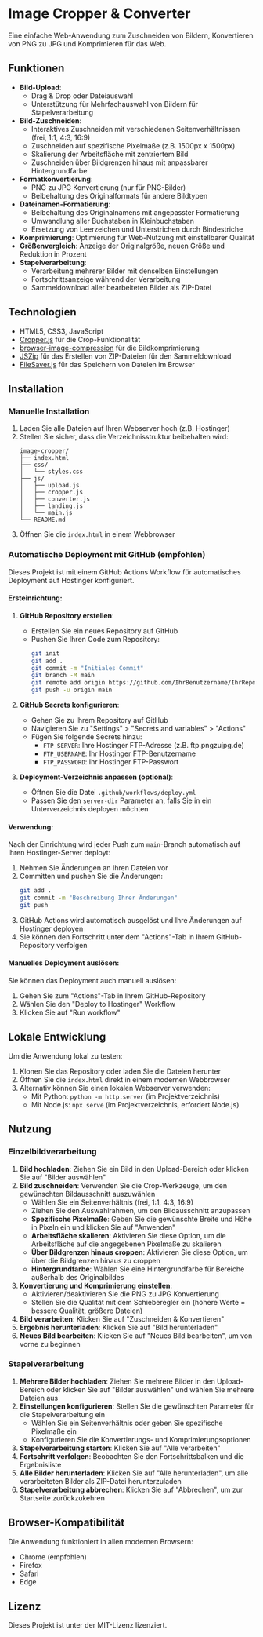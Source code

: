 # Image Cropper & Converter

Eine einfache Web-Anwendung zum Zuschneiden von Bildern, Konvertieren von PNG zu JPG und Komprimieren für das Web.

## Funktionen

- **Bild-Upload**: 
  - Drag & Drop oder Dateiauswahl
  - Unterstützung für Mehrfachauswahl von Bildern für Stapelverarbeitung
- **Bild-Zuschneiden**: 
  - Interaktives Zuschneiden mit verschiedenen Seitenverhältnissen (frei, 1:1, 4:3, 16:9)
  - Zuschneiden auf spezifische Pixelmaße (z.B. 1500px x 1500px)
  - Skalierung der Arbeitsfläche mit zentriertem Bild
  - Zuschneiden über Bildgrenzen hinaus mit anpassbarer Hintergrundfarbe
- **Formatkonvertierung**: 
  - PNG zu JPG Konvertierung (nur für PNG-Bilder)
  - Beibehaltung des Originalformats für andere Bildtypen
- **Dateinamen-Formatierung**:
  - Beibehaltung des Originalnamens mit angepasster Formatierung
  - Umwandlung aller Buchstaben in Kleinbuchstaben
  - Ersetzung von Leerzeichen und Unterstrichen durch Bindestriche
- **Komprimierung**: Optimierung für Web-Nutzung mit einstellbarer Qualität
- **Größenvergleich**: Anzeige der Originalgröße, neuen Größe und Reduktion in Prozent
- **Stapelverarbeitung**:
  - Verarbeitung mehrerer Bilder mit denselben Einstellungen
  - Fortschrittsanzeige während der Verarbeitung
  - Sammeldownload aller bearbeiteten Bilder als ZIP-Datei

## Technologien

- HTML5, CSS3, JavaScript
- [Cropper.js](https://fengyuanchen.github.io/cropperjs/) für die Crop-Funktionalität
- [browser-image-compression](https://github.com/Donaldcwl/browser-image-compression) für die Bildkomprimierung
- [JSZip](https://stuk.github.io/jszip/) für das Erstellen von ZIP-Dateien für den Sammeldownload
- [FileSaver.js](https://github.com/eligrey/FileSaver.js/) für das Speichern von Dateien im Browser

## Installation

### Manuelle Installation

1. Laden Sie alle Dateien auf Ihren Webserver hoch (z.B. Hostinger)
2. Stellen Sie sicher, dass die Verzeichnisstruktur beibehalten wird:
   ```
   image-cropper/
   ├── index.html
   ├── css/
   │   └── styles.css
   ├── js/
   │   ├── upload.js
   │   ├── cropper.js
   │   ├── converter.js
   │   ├── landing.js
   │   └── main.js
   └── README.md
   ```
3. Öffnen Sie die `index.html` in einem Webbrowser

### Automatische Deployment mit GitHub (empfohlen)

Dieses Projekt ist mit einem GitHub Actions Workflow für automatisches Deployment auf Hostinger konfiguriert.

#### Ersteinrichtung:

1. **GitHub Repository erstellen**:
   - Erstellen Sie ein neues Repository auf GitHub
   - Pushen Sie Ihren Code zum Repository:
     ```bash
     git init
     git add .
     git commit -m "Initiales Commit"
     git branch -M main
     git remote add origin https://github.com/IhrBenutzername/IhrRepository.git
     git push -u origin main
     ```

2. **GitHub Secrets konfigurieren**:
   - Gehen Sie zu Ihrem Repository auf GitHub
   - Navigieren Sie zu "Settings" > "Secrets and variables" > "Actions"
   - Fügen Sie folgende Secrets hinzu:
     - `FTP_SERVER`: Ihre Hostinger FTP-Adresse (z.B. ftp.pngzujpg.de)
     - `FTP_USERNAME`: Ihr Hostinger FTP-Benutzername
     - `FTP_PASSWORD`: Ihr Hostinger FTP-Passwort

3. **Deployment-Verzeichnis anpassen (optional)**:
   - Öffnen Sie die Datei `.github/workflows/deploy.yml`
   - Passen Sie den `server-dir` Parameter an, falls Sie in ein Unterverzeichnis deployen möchten

#### Verwendung:

Nach der Einrichtung wird jeder Push zum `main`-Branch automatisch auf Ihren Hostinger-Server deployt:

1. Nehmen Sie Änderungen an Ihren Dateien vor
2. Committen und pushen Sie die Änderungen:
   ```bash
   git add .
   git commit -m "Beschreibung Ihrer Änderungen"
   git push
   ```
3. GitHub Actions wird automatisch ausgelöst und Ihre Änderungen auf Hostinger deployen
4. Sie können den Fortschritt unter dem "Actions"-Tab in Ihrem GitHub-Repository verfolgen

#### Manuelles Deployment auslösen:

Sie können das Deployment auch manuell auslösen:
1. Gehen Sie zum "Actions"-Tab in Ihrem GitHub-Repository
2. Wählen Sie den "Deploy to Hostinger" Workflow
3. Klicken Sie auf "Run workflow"

## Lokale Entwicklung

Um die Anwendung lokal zu testen:

1. Klonen Sie das Repository oder laden Sie die Dateien herunter
2. Öffnen Sie die `index.html` direkt in einem modernen Webbrowser
3. Alternativ können Sie einen lokalen Webserver verwenden:
   - Mit Python: `python -m http.server` (im Projektverzeichnis)
   - Mit Node.js: `npx serve` (im Projektverzeichnis, erfordert Node.js)

## Nutzung

### Einzelbildverarbeitung

1. **Bild hochladen**: Ziehen Sie ein Bild in den Upload-Bereich oder klicken Sie auf "Bilder auswählen"
2. **Bild zuschneiden**: Verwenden Sie die Crop-Werkzeuge, um den gewünschten Bildausschnitt auszuwählen
   - Wählen Sie ein Seitenverhältnis (frei, 1:1, 4:3, 16:9)
   - Ziehen Sie den Auswahlrahmen, um den Bildausschnitt anzupassen
   - **Spezifische Pixelmaße**: Geben Sie die gewünschte Breite und Höhe in Pixeln ein und klicken Sie auf "Anwenden"
   - **Arbeitsfläche skalieren**: Aktivieren Sie diese Option, um die Arbeitsfläche auf die angegebenen Pixelmaße zu skalieren
   - **Über Bildgrenzen hinaus croppen**: Aktivieren Sie diese Option, um über die Bildgrenzen hinaus zu croppen
   - **Hintergrundfarbe**: Wählen Sie eine Hintergrundfarbe für Bereiche außerhalb des Originalbildes
3. **Konvertierung und Komprimierung einstellen**:
   - Aktivieren/deaktivieren Sie die PNG zu JPG Konvertierung
   - Stellen Sie die Qualität mit dem Schieberegler ein (höhere Werte = bessere Qualität, größere Dateien)
4. **Bild verarbeiten**: Klicken Sie auf "Zuschneiden & Konvertieren"
5. **Ergebnis herunterladen**: Klicken Sie auf "Bild herunterladen"
6. **Neues Bild bearbeiten**: Klicken Sie auf "Neues Bild bearbeiten", um von vorne zu beginnen

### Stapelverarbeitung

1. **Mehrere Bilder hochladen**: Ziehen Sie mehrere Bilder in den Upload-Bereich oder klicken Sie auf "Bilder auswählen" und wählen Sie mehrere Dateien aus
2. **Einstellungen konfigurieren**: Stellen Sie die gewünschten Parameter für die Stapelverarbeitung ein
   - Wählen Sie ein Seitenverhältnis oder geben Sie spezifische Pixelmaße ein
   - Konfigurieren Sie die Konvertierungs- und Komprimierungsoptionen
3. **Stapelverarbeitung starten**: Klicken Sie auf "Alle verarbeiten"
4. **Fortschritt verfolgen**: Beobachten Sie den Fortschrittsbalken und die Ergebnisliste
5. **Alle Bilder herunterladen**: Klicken Sie auf "Alle herunterladen", um alle verarbeiteten Bilder als ZIP-Datei herunterzuladen
6. **Stapelverarbeitung abbrechen**: Klicken Sie auf "Abbrechen", um zur Startseite zurückzukehren

## Browser-Kompatibilität

Die Anwendung funktioniert in allen modernen Browsern:
- Chrome (empfohlen)
- Firefox
- Safari
- Edge

## Lizenz

Dieses Projekt ist unter der MIT-Lizenz lizenziert.
